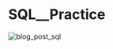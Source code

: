 # SQL__Practice

![blog_post_sql](https://user-images.githubusercontent.com/116175501/232853865-a7eb8b8d-17a5-44fe-8908-22018f3e4fad.gif)
